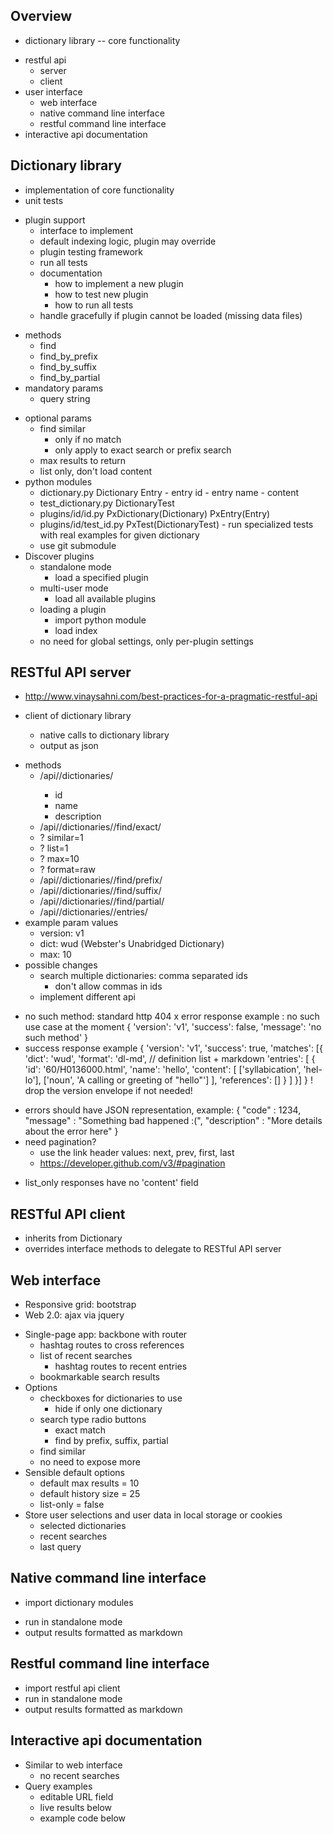 Overview
--------
+ dictionary library -- core functionality
- restful api
    - server
    - client
- user interface
    - web interface
    - native command line interface
    - restful command line interface
- interactive api documentation


Dictionary library
------------------
+ implementation of core functionality
+ unit tests
- plugin support
    + interface to implement
    + default indexing logic, plugin may override
    + plugin testing framework
    - run all tests
    - documentation
        - how to implement a new plugin
        - how to test new plugin
        - how to run all tests
    - handle gracefully if plugin cannot be loaded (missing data files)
+ methods
    - find
    - find_by_prefix
    - find_by_suffix
    - find_by_partial
+ mandatory params
    - query string
- optional params
    + find similar
        - only if no match
        - only apply to exact search or prefix search
    - max results to return
    + list only, don't load content
- python modules
    + dictionary.py
        Dictionary
        Entry
            - entry id
            - entry name
            - content
    + test_dictionary.py
        DictionaryTest
    + plugins/id/id.py
        PxDictionary(Dictionary)
        PxEntry(Entry)
    + plugins/id/test_id.py
        PxTest(DictionaryTest)
            - run specialized tests with real examples for given dictionary
    - use git submodule
- Discover plugins
    - standalone mode
        - load a specified plugin
    - multi-user mode
        - load all available plugins
    - loading a plugin
        - import python module
        - load index
    - no need for global settings, only per-plugin settings 


RESTful API server
------------------
+ http://www.vinaysahni.com/best-practices-for-a-pragmatic-restful-api

+ client of dictionary library
    - native calls to dictionary library
    - output as json
- methods
    - /api/<version>/dictionaries/
        - id
        - name
        - description
    + /api/<version>/dictionaries/<dict>/find/exact/<query>
    + ? similar=1
    + ? list=1
    - ? max=10
    - ? format=raw
    + /api/<version>/dictionaries/<dict>/find/prefix/<query>
    + /api/<version>/dictionaries/<dict>/find/suffix/<query>
    + /api/<version>/dictionaries/<dict>/find/partial/<query>
    + /api/<version>/dictionaries/<dict>/entries/<query>
- example param values
    + version: v1
    + dict: wud (Webster's Unabridged Dictionary)
    - max: 10
- possible changes
    - search multiple dictionaries: comma separated ids
        - don't allow commas in ids
    - implement different api
+ no such method: standard http 404
x error response example : no such use case at the moment
    {
        'version': 'v1',
        'success': false,
        'message': 'no such method'
    }
+ success response example
    {
        'version': 'v1',
        'success': true,
        'matches': [{
            'dict': 'wud',
            'format': 'dl-md',  // definition list + markdown
            'entries': [
                {
                    'id': '60/H0136000.html',
                    'name': 'hello',
                    'content': [
                        ['syllabication', 'hel-lo'],
                        ['noun', 'A calling or greeting of "hello"']
                    ],
                    'references': []
                }
            ]
        }]
    }
    ! drop the version envelope if not needed!
- errors should have JSON representation, example:
    {
      "code" : 1234,
      "message" : "Something bad happened :(",
      "description" : "More details about the error here"
    }
- need pagination?
    - use the link header values: next, prev, first, last
    - https://developer.github.com/v3/#pagination

+ list_only responses have no 'content' field


RESTful API client
------------------
- inherits from Dictionary
- overrides interface methods to delegate to RESTful API server


Web interface
-------------
+ Responsive grid: bootstrap
+ Web 2.0: ajax via jquery
- Single-page app: backbone with router
    + hashtag routes to cross references
    - list of recent searches
        - hashtag routes to recent entries
    + bookmarkable search results
- Options
    - checkboxes for dictionaries to use
        - hide if only one dictionary
    - search type radio buttons
        - exact match
        - find by prefix, suffix, partial
    - find similar
    - no need to expose more
- Sensible default options
    - default max results = 10
    - default history size = 25
    - list-only = false
- Store user selections and user data in local storage or cookies
    - selected dictionaries
    - recent searches
    - last query


Native command line interface
-----------------------------
- import dictionary modules
+ run in standalone mode
+ output results formatted as markdown


Restful command line interface
------------------------------
- import restful api client
- run in standalone mode
- output results formatted as markdown


Interactive api documentation
-----------------------------
- Similar to web interface
    - no recent searches
- Query examples
    - editable URL field
    - live results below
    - example code below
